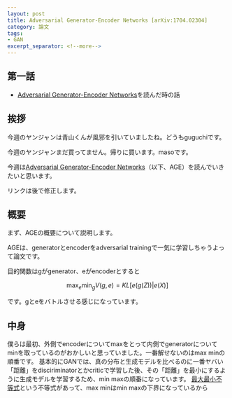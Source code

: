 ```yaml
---
layout: post
title: Adversarial Generator-Encoder Networks [arXiv:1704.02304]
category: 論文
tags:
- GAN
excerpt_separator: <!--more-->
---
```


## 第一話

- [Adversarial Generator-Encoder Networks](https://arxiv.org/abs/1704.02304)を読んだ時の話

<!--more-->

## 挨拶
今週のヤンジャンは青山くんが風邪を引いていましたね。どうもguguchiです。

今週のヤンジャンまだ買ってません。帰りに買います。masoです。

今週は[Adversarial Generator-Encoder Networks](https://arxiv.org/abs/1704.02304)（以下、AGE）を読んでいきたいと思います。

リンクは後で修正します。

## 概要
まず、AGEの概要について説明します。

AGEは、generatorとencoderをadversarial trainingで一気に学習しちゃうよって論文です。

目的関数はgがgenerator、eがencoderとすると

$$  \max_e \min_g  V(g,e)  =  KL [e(g(Z)) | e(X)]  $$

です。gとeをバトルさせる感じになっています。

## 中身

僕らは最初、外側でencoderについてmaxをとって内側でgeneratorについてminを取っているのがおかしいと思っていました。一番解せないのはmax minの順番です。
基本的にGANでは、真の分布と生成モデルを比べるのに一番ヤバい「距離」をdisciriminatorとかcriticで学習した後、その「距離」を最小にするように生成モデルを学習するため、min maxの順番になっています。
[最大最小不等式](https://ja.wikipedia.org/wiki/最大最小不等式)という不等式があって、max minはmin maxの下界になっているから
